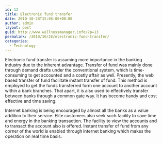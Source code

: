 ```yaml
---
id: 13
title: Electronic fund transfer
date: 2010-10-28T15:08:00+00:00
author: admin
layout: post
guid: http://www.wellnessmanager.info/?p=13
permalink: /2010/10/28/electronic-fund-transfer/
categories:
  - Technology
---
```

Electronic fund transfer is assuming more importance in the banking industry due to the inherent advantage. Transfer of fund was mainly done through demand drafts under the conventional system, which is time-consuming to get accounted and a costly affair as well. Presently, the web based transfer of fund facilitate instant transfer of fund. This method is employed to get the funds transferred form one account to another account within a bank branches. That apart, it is also used to effectively transfer between banks through a common gate way. It has become handy and cost effective and time saving. 

Internet banking is being encouraged by almost all the banks as a value addition to their service. Elite customers also seek such facility to save time and energy in the banking transaction. The facility to view the accounts and to transact the account also is offered. Instant transfer of fund from any corner of the world is enabled through internet banking which makes the operation on real time basis.